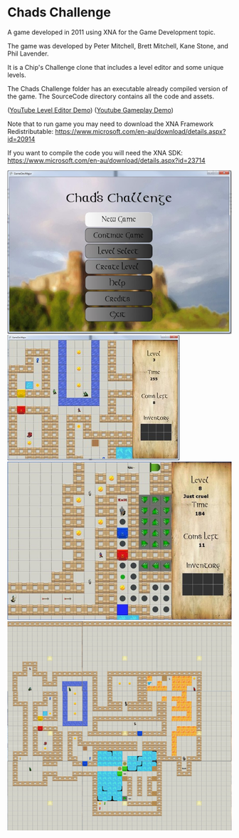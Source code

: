 # Chads Challenge
 A game developed in 2011 using XNA for the Game Development topic.

The game was developed by Peter Mitchell, Brett Mitchell, Kane Stone, and Phil Lavender.

It is a Chip's Challenge clone that includes a level editor and some unique levels.

The Chads Challenge folder has an executable already compiled version of the game. The SourceCode directory contains all the code and assets.

([YouTube Level Editor Demo](https://youtu.be/dIvHmNC0zoc)) ([Youtube Gameplay Demo](https://youtu.be/BkuVXLOpa20))

Note that to run game you may need to download the XNA Framework Redistributable: https://www.microsoft.com/en-au/download/details.aspx?id=20914

If you want to compile the code you will need the XNA SDK: https://www.microsoft.com/en-au/download/details.aspx?id=23714

<img src="./images/Chad1.jpg">

<img src="./images/Chad2.jpg">

<img src="./images/Chad3.jpg">

<img src="./images/ThePrison.png">